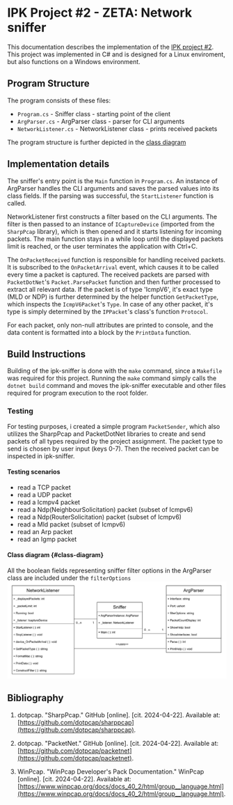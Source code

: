 # IPK Project #2 - ZETA: Network sniffer

This documentation describes the implementation of the [IPK project #2](hhttps://git.fit.vutbr.cz/NESFIT/IPK-Projects-2024/src/branch/master/Project%202/zeta). This project was implemented in C# and is designed for a Linux enviroment, but also functions on a Windows environment.
## Program Structure

The program consists of these files:

- `Program.cs` - Sniffer class - starting point of the client
- `ArgParser.cs` - ArgParser class - parser for CLI arguments
- `NetworkListener.cs` - NetworkListener class - prints received packets

The program structure is further depicted in the [class diagram](#class-diagram)


## Implementation details

The sniffer's entry point is the `Main` function in `Program.cs`. An instance of ArgParser handles the CLI arguments and saves the parsed values into its class fields. If the parsing was successful, the `StartListener` function is called.

NetworkListener first constructs a filter based on the CLI arguments. The filter is then passed to an instance of `ICaptureDevice` (imported from the `SharpPcap` library), which is then opened and it starts listening for incoming packets. The main function stays in a while loop until the displayed packets limit is reached, or the user terminates the application with Ctrl+C.

The `OnPacketReceived` function is responsible for handling received packets. It is subscribed to the `OnPacketArrival` event, which causes it to be called every time a packet is captured. The received packets are parsed with `PacketDotNet`'s `Packet.ParsePacket` function and then further processed to extract all relevant data. If the packet is of type 'IcmpV6', it's exact type (MLD or NDP) is further determined by the helper function `GetPacketType`, which inspects the `IcmpV6Packet`'s `Type`. In case of any other packet, it's type is simply determined by the `IPPacket`'s class's function `Protocol`.

For each packet, only non-null attributes are printed to console, and the data content is formatted into a block by the `PrintData` function.


## Build Instructions

Building of the ipk-sniffer is done with the `make` command, since a `Makefile` was required for this project. Running the `make` command simply calls the `dotnet build` command and moves the ipk-sniffer executable and other files required for program execution to the root folder.


### Testing

For testing purposes, i created a simple program `PacketSender`, which also utilizes the SharpPcap and PacketDotNet libraries to create and send packets of all types required by the project assignment. The packet type to send is chosen by user input (keys 0-7). Then the received packet can be inspected in ipk-sniffer.

#### Testing scenarios
- read a TCP packet
- read a UDP packet
- read a Icmpv4 packet
- read a Ndp(NeighbourSolicitation) packet (subset of Icmpv6)
- read a Ndp(RouterSolicitation) packet (subset of Icmpv6)
- read a Mld packet (subset of Icmpv6)
- read an Arp packet
- read an Igmp packet


#### Class diagram {#class-diagram}
All the boolean fields representing sniffer filter options in the ArgParser class are included under the `filterOptions`
![class-diagram](doc/ClassDiagram.jpg)


## Bibliography

1. dotpcap. "SharpPcap." GitHub [online]. [cit. 2024-04-22]. Available at: [https://github.com/dotpcap/sharppcap](https://github.com/dotpcap/sharppcap).

2. dotpcap. "PacketNet." GitHub [online]. [cit. 2024-04-22]. Available at: [https://github.com/dotpcap/packetnet](https://github.com/dotpcap/packetnet).

3. WinPcap. "WinPcap Developer's Pack Documentation." WinPcap [online]. [cit. 2024-04-22]. Available at: [https://www.winpcap.org/docs/docs_40_2/html/group__language.html](https://www.winpcap.org/docs/docs_40_2/html/group__language.html).

